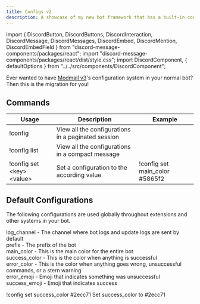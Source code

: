 ```yaml
---
title: Configs v2
description: A showcase of my new bot framework that has a built-in configuration system.
---
```

import {
  DiscordButton,
  DiscordButtons,
  DiscordInteraction,
  DiscordMessage,
  DiscordMessages,
  DiscordEmbed,
  DiscordMention,
  DiscordEmbedField
} from "discord-message-components/packages/react";
import "discord-message-components/packages/react/dist/style.css";
import DiscordComponent, { defaultOptions } from "../../src/components/DiscordComponent";

Ever wanted to have [Modmail v3](./modmail-v3.md)'s configuration system in your normal bot? Then this is the migration for you!

## Commands


| Usage | Description | Example |
| ----------------------- | ----------- | ---------- |
| <span className="timestamp">!config</span> | View all the configurations in a paginated session |
| <span className="timestamp">!config list</span> | View all the configurations in a compact message |
| <span className="timestamp">!config set &lt;key&gt; &lt;value&gt;</span> | Set a configuration to the according value | <span className="timestamp">!config set main_color #5865f2 </span> |

## Default Configurations
The following configurations are used globally throughout extensions and other systems in your bot.

<span className="cb">log_channel</span> - The channel where bot logs and update logs are sent by default
<br/>
<span className="cb">prefix</span> - The prefix of the bot
<br/>
<span className="cb">main_color</span> - This is the main color for the entire bot
<br/>
<span className="cb">success_color</span> - This is the color when anything is successful
<br/>
<span className="cb">error_color</span> - This is the color when anything goes wrong, unsuccessful commands, or a stern warning
<br/>
<span className="cb">error_emoji</span> - Emoji that indicates something was unsuccessful
<br/>
<span className="cb">success_emoji</span> - Emoji that indicates success
<br/>

<DiscordComponent>
  <DiscordMessage profile="nziie" roleColor="none">
  !config set success_color #2ecc71
  </DiscordMessage>
  <DiscordMessage author="Bot" avatar="blue">
    <DiscordEmbed borderColor="#2ecc71" embedTitle="Success">
      Set <span className="cb">success_color</span> to <span className="cb">#2ecc71</span>
    </DiscordEmbed>
  </DiscordMessage>
</DiscordComponent>
